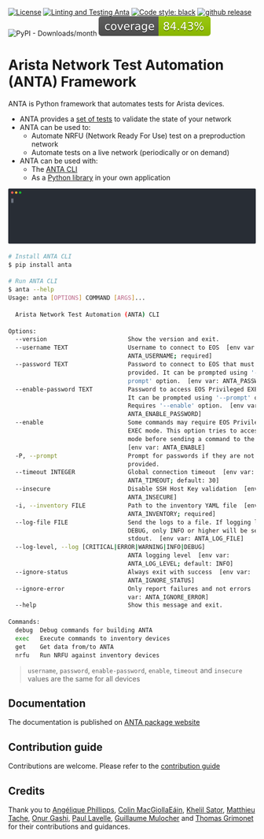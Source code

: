 [![License](https://img.shields.io/badge/license-Apache%202.0-brightgreen.svg)](https://github.com/arista-netdevops-community/anta/blob/main/LICENSE)
[![Linting and Testing Anta](https://github.com/arista-netdevops-community/anta/actions/workflows/code-testing.yml/badge.svg)](https://github.com/arista-netdevops-community/anta/actions/workflows/code-testing.yml)
[![Code style: black](https://img.shields.io/badge/code%20style-black-000000.svg)](https://github.com/psf/black)
[![github release](https://img.shields.io/github/release/arista-netdevops-community/anta.svg)](https://github.com/arista-netdevops-community/anta/releases/)
![PyPI - Downloads/month](https://img.shields.io/pypi/dm/eos-downloader)
![coverage](https://raw.githubusercontent.com/arista-netdevops-community/anta/coverage-badge/latest-release-coverage.svg)

# Arista Network Test Automation (ANTA) Framework

ANTA is Python framework that automates tests for Arista devices.

- ANTA provides a [set of tests](api/tests.md) to validate the state of your network
- ANTA can be used to:
    - Automate NRFU (Network Ready For Use) test on a preproduction network
    - Automate tests on a live network (periodically or on demand)
- ANTA can be used with:
    - The [ANTA CLI](cli/overview.md)
    - As a [Python library](advanced_usages/as-python-lib.md) in your own application

![anta nrfu](https://raw.githubusercontent.com/arista-netdevops-community/anta/main/docs/imgs/anta-nrfu.svg)

```bash
# Install ANTA CLI
$ pip install anta

# Run ANTA CLI
$ anta --help
Usage: anta [OPTIONS] COMMAND [ARGS]...

  Arista Network Test Automation (ANTA) CLI

Options:
  --version                       Show the version and exit.
  --username TEXT                 Username to connect to EOS  [env var:
                                  ANTA_USERNAME; required]
  --password TEXT                 Password to connect to EOS that must be
                                  provided. It can be prompted using '--
                                  prompt' option.  [env var: ANTA_PASSWORD]
  --enable-password TEXT          Password to access EOS Privileged EXEC mode.
                                  It can be prompted using '--prompt' option.
                                  Requires '--enable' option.  [env var:
                                  ANTA_ENABLE_PASSWORD]
  --enable                        Some commands may require EOS Privileged
                                  EXEC mode. This option tries to access this
                                  mode before sending a command to the device.
                                  [env var: ANTA_ENABLE]
  -P, --prompt                    Prompt for passwords if they are not
                                  provided.
  --timeout INTEGER               Global connection timeout  [env var:
                                  ANTA_TIMEOUT; default: 30]
  --insecure                      Disable SSH Host Key validation  [env var:
                                  ANTA_INSECURE]
  -i, --inventory FILE            Path to the inventory YAML file  [env var:
                                  ANTA_INVENTORY; required]
  --log-file FILE                 Send the logs to a file. If logging level is
                                  DEBUG, only INFO or higher will be sent to
                                  stdout.  [env var: ANTA_LOG_FILE]
  --log-level, --log [CRITICAL|ERROR|WARNING|INFO|DEBUG]
                                  ANTA logging level  [env var:
                                  ANTA_LOG_LEVEL; default: INFO]
  --ignore-status                 Always exit with success  [env var:
                                  ANTA_IGNORE_STATUS]
  --ignore-error                  Only report failures and not errors  [env
                                  var: ANTA_IGNORE_ERROR]
  --help                          Show this message and exit.

Commands:
  debug  Debug commands for building ANTA
  exec   Execute commands to inventory devices
  get    Get data from/to ANTA
  nrfu   Run NRFU against inventory devices
```

> `username`, `password`, `enable-password`, `enable`, `timeout` and `insecure` values are the same for all devices


## Documentation

The documentation is published on [ANTA package website](https://www.anta.ninja)

## Contribution guide

Contributions are welcome. Please refer to the [contribution guide](contribution.md)

## Credits

Thank you to [Angélique Phillipps](https://github.com/aphillipps), [Colin MacGiollaEáin](https://github.com/colinmacgiolla), [Khelil Sator](https://github.com/ksator), [Matthieu Tache](https://github.com/mtache), [Onur Gashi](https://github.com/onurgashi), [Paul Lavelle](https://github.com/paullavelle), [Guillaume Mulocher](https://github.com/gmuloc) and [Thomas Grimonet](https://github.com/titom73) for their contributions and guidances.
